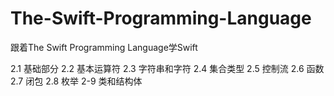 # The-Swift-Programming-Language
跟着The Swift Programming Language学Swift


2.1 基础部分
2.2 基本运算符
2.3 字符串和字符
2.4 集合类型
2.5 控制流
2.6 函数
2.7 闭包
2.8 枚举
2-9 类和结构体
